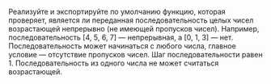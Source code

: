 Реализуйте и экспортируйте по умолчанию функцию, которая проверяет, 
является ли переданная последовательность целых чисел возрастающей 
непрерывно (не имеющей пропусков чисел). Например, последовательность 
[4, 5, 6, 7] — непрерывная, а [0, 1, 3] — нет. Последовательность может 
начинаться с любого числа, главное условие — отсутствие пропусков чисел. 
Шаг последовательности равен 1. Последовательность из одного числа не 
может считаться возрастающей.
